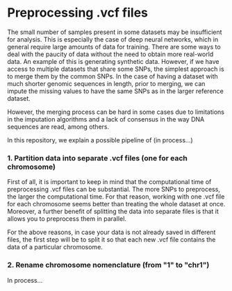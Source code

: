 # Preprocessing .vcf files

The small number of samples present in some datasets may be insufficient for analysis. This is especially the case of deep neural networks, which in general require large amounts of data for training. There are some ways to deal with the paucity of data without the need to obtain more real-world data. An example of this is generating synthetic data. However, if we have access to multiple datasets that share some SNPs, the simplest approach is to merge them by the common SNPs. In the case of having a dataset with much shorter genomic sequences in length, prior to merging, we can impute the missing values to have the same SNPs as in the larger reference dataset.

However, the merging process can be hard in some cases due to limitations in the imputation algorithms and a lack of consensus in the way DNA sequences are read, among others. 

In this repository, we explain a possible pipeline of (in process...)

### 1. Partition data into separate .vcf files (one for each chromosome)

First of all, it is important to keep in mind that the computational time of preprocessing .vcf files can be substantial. The more SNPs to preprocess, the larger the computational time. For that reason, working with one .vcf file for each chromosome seems better than treating the whole dataset at once. Moreover, a further benefit of splitting the data into separate files is that it allows you to preprocess them in parallel.

For the above reasons, in case your data is not already saved in different files, the first step will be to split it so that each new .vcf file contains the data of a particular chromosome.

### 2. Rename chromosome nomenclature (from "1" to "chr1")


In process...
